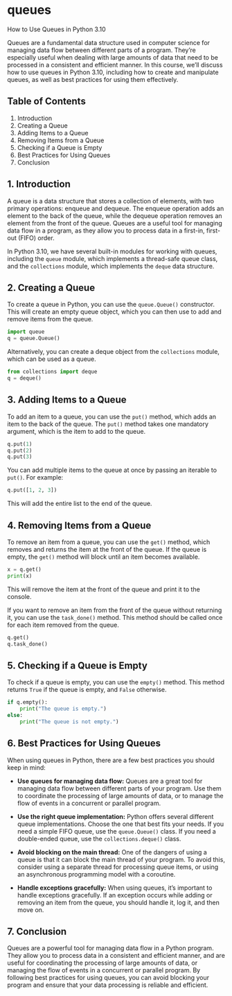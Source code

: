 
queues
======
How to Use Queues in Python 3.10

Queues are a fundamental data structure used in computer science for managing data flow between different parts of a program. They’re especially useful when dealing with large amounts of data that need to be processed in a consistent and efficient manner. In this course, we’ll discuss how to use queues in Python 3.10, including how to create and manipulate queues, as well as best practices for using them effectively.

## Table of Contents

1. Introduction
2. Creating a Queue
3. Adding Items to a Queue
4. Removing Items from a Queue
5. Checking if a Queue is Empty
6. Best Practices for Using Queues
7. Conclusion

## 1. Introduction

A queue is a data structure that stores a collection of elements, with two primary operations: enqueue and dequeue. The enqueue operation adds an element to the back of the queue, while the dequeue operation removes an element from the front of the queue. Queues are a useful tool for managing data flow in a program, as they allow you to process data in a first-in, first-out (FIFO) order.

In Python 3.10, we have several built-in modules for working with queues, including the `queue` module, which implements a thread-safe queue class, and the `collections` module, which implements the `deque` data structure.

## 2. Creating a Queue

To create a queue in Python, you can use the `queue.Queue()` constructor. This will create an empty queue object, which you can then use to add and remove items from the queue.

```python
import queue
q = queue.Queue()
```

Alternatively, you can create a deque object from the `collections` module, which can be used as a queue.

```python
from collections import deque
q = deque()
```

## 3. Adding Items to a Queue

To add an item to a queue, you can use the `put()` method, which adds an item to the back of the queue. The `put()` method takes one mandatory argument, which is the item to add to the queue.

```python
q.put(1)
q.put(2)
q.put(3)
```

You can add multiple items to the queue at once by passing an iterable to `put()`. For example:

```python
q.put([1, 2, 3])
```

This will add the entire list to the end of the queue.

## 4. Removing Items from a Queue

To remove an item from a queue, you can use the `get()` method, which removes and returns the item at the front of the queue. If the queue is empty, the `get()` method will block until an item becomes available.

```python
x = q.get()
print(x)
```

This will remove the item at the front of the queue and print it to the console.

If you want to remove an item from the front of the queue without returning it, you can use the `task_done()` method. This method should be called once for each item removed from the queue.

```python
q.get()
q.task_done()
```

## 5. Checking if a Queue is Empty

To check if a queue is empty, you can use the `empty()` method. This method returns `True` if the queue is empty, and `False` otherwise.

```python
if q.empty():
    print("The queue is empty.")
else:
    print("The queue is not empty.")
```

## 6. Best Practices for Using Queues

When using queues in Python, there are a few best practices you should keep in mind:

- **Use queues for managing data flow:** Queues are a great tool for managing data flow between different parts of your program. Use them to coordinate the processing of large amounts of data, or to manage the flow of events in a concurrent or parallel program.

- **Use the right queue implementation:** Python offers several different queue implementations. Choose the one that best fits your needs. If you need a simple FIFO queue, use the `queue.Queue()` class. If you need a double-ended queue, use the `collections.deque()` class.

- **Avoid blocking on the main thread:** One of the dangers of using a queue is that it can block the main thread of your program. To avoid this, consider using a separate thread for processing queue items, or using an asynchronous programming model with a coroutine.

- **Handle exceptions gracefully:** When using queues, it’s important to handle exceptions gracefully. If an exception occurs while adding or removing an item from the queue, you should handle it, log it, and then move on.

## 7. Conclusion

Queues are a powerful tool for managing data flow in a Python program. They allow you to process data in a consistent and efficient manner, and are useful for coordinating the processing of large amounts of data, or managing the flow of events in a concurrent or parallel program. By following best practices for using queues, you can avoid blocking your program and ensure that your data processing is reliable and efficient.